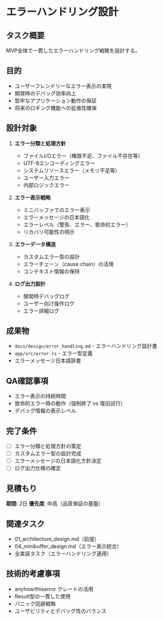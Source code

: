 # エラーハンドリング設計

## タスク概要
MVP全体で一貫したエラーハンドリング戦略を設計する。

## 目的
- ユーザーフレンドリーなエラー表示の実現
- 開発時のデバッグ効率向上
- 堅牢なアプリケーション動作の保証
- 将来のロギング機能への拡張性確保

## 設計対象
1. **エラー分類と処理方針**
   - ファイルI/Oエラー（権限不足、ファイル不存在等）
   - UTF-8エンコーディングエラー
   - システムリソースエラー（メモリ不足等）
   - ユーザー入力エラー
   - 内部ロジックエラー

2. **エラー表示戦略**
   - ミニバッファでのエラー表示
   - エラーメッセージの日本語化
   - エラーレベル（警告、エラー、致命的エラー）
   - リカバリ可能性の明示

3. **エラーデータ構造**
   - カスタムエラー型の設計
   - エラーチェーン（cause chain）の活用
   - コンテキスト情報の保持

4. **ログ出力設計**
   - 開発時デバッグログ
   - ユーザー向け操作ログ
   - エラー詳細ログ

## 成果物
- `docs/design/error_handling.md` - エラーハンドリング設計書
- `app/src/error.rs` - エラー型定義
- エラーメッセージ日本語辞書

## QA確認事項
- エラー表示の持続時間
- 致命的エラー時の動作（強制終了 vs 復旧試行）
- デバッグ情報の表示レベル

## 完了条件
- [ ] エラー分類と処理方針の策定
- [ ] カスタムエラー型の設計完成
- [ ] エラーメッセージの日本語化方針決定
- [ ] ログ出力仕様の確定

## 見積もり
**期間**: 2日
**優先度**: 中高（品質保証の基盤）

## 関連タスク
- 01_architecture_design.md（前提）
- 04_minibuffer_design.md（エラー表示統合）
- 全実装タスク（エラーハンドリング適用）

## 技術的考慮事項
- anyhow/thiserror クレートの活用
- Result型の一貫した使用
- パニック回避戦略
- ユーザビリティとデバッグ性のバランス